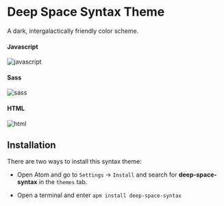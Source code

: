 # Deep Space Syntax Theme
A dark, intergalactically friendly color scheme.

#### Javascript
![javascript](https://raw.githubusercontent.com/tyrannicaltoucan/deep-space-syntax/master/screenshots/javascript.png)

#### Sass
![sass](https://raw.githubusercontent.com/tyrannicaltoucan/deep-space-syntax/master/screenshots/scss.png)

#### HTML
![html](https://raw.githubusercontent.com/tyrannicaltoucan/deep-space-syntax/master/screenshots/html.png)

## Installation
There are two ways to install this syntax theme:
 * Open Atom and go to `Settings` → `Install` and search for **deep-space-syntax** in the `themes` tab.

 * Open a terminal and enter `apm install deep-space-syntax`
